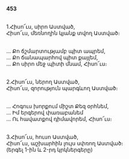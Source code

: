 **453**

\
1.Հիսո՜ւս, սիրո Աստված,\
Հիսո՜ւս, մեռնողին կյանք տվող Աստված։

\
 ... Քո ճշմարտությամբ պիտ ապրեմ,\
 ... Քո ճանապարհով պիտ քայլեմ,\
 ... Քո սիրո մեջ պիտի մնամ, Հիսո՜ւս։

\
2.Հիսո՜ւս, ներող Աստված,\
Հիսո՜ւս, զորություն պարգևող Աստված։

\
 ... Հոգուս խորքում միշտ Քեզ օրհնեմ,\
 ... Իմ երգերով փառաբանեմ\
 ... Ու հավատքով դիմավորեմ, Հիսո՜ւս։

\
3.Հիսո՜ւս, հուսո Աստված,\
Հիսո՜ւս, աշխարհին լույս սփռող Աստված։\
 (երգել 1-ին և 2-րդ կրկներգերը)
